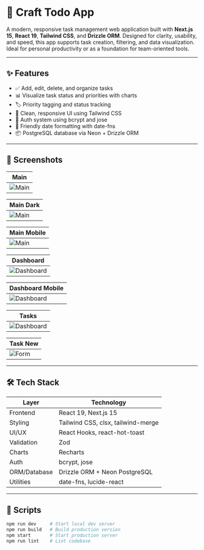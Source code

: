 # 📝 Craft Todo App

A modern, responsive task management web application built with **Next.js 15**, **React 19**, **Tailwind CSS**, and **Drizzle ORM**. Designed for clarity, usability, and speed, this app supports task creation, filtering, and data visualization. Ideal for personal productivity or as a foundation for team-oriented tools.

---

## ✨ Features

- ✅ Add, edit, delete, and organize tasks
- 📊 Visualize task status and priorities with charts
- 🏷️ Priority tagging and status tracking
- 🧼 Clean, responsive UI using Tailwind CSS
- 🔐 Auth system using bcrypt and jose
- 📅 Friendly date formatting with date-fns
- 📦 PostgreSQL database via Neon + Drizzle ORM

---

## 📸 Screenshots

| Main                           |
| ------------------------------ |
| ![Main](./screenshot/main.png) |

| Main Dark                           |
| ----------------------------------- |
| ![Main](./screenshot/main_dark.png) |

| Main Mobile                       |
| --------------------------------- |
| ![Main](./screenshot/main_sm.png) |

| Dashboard                                |
| ---------------------------------------- |
| ![Dashboard](./screenshot/dashboard.png) |

| Dashboard Mobile                            |
| ------------------------------------------- |
| ![Dashboard](./screenshot/dashboard_sm.png) |

| Tasks                                 |
| ------------------------------------- |
| ![Dashboard](./screenshot/issues.png) |

| Task New                            |
| ----------------------------------- |
| ![Form](./screenshot/issue_new.png) |

---

## 🛠️ Tech Stack

| Layer        | Technology                         |
| ------------ | ---------------------------------- |
| Frontend     | React 19, Next.js 15               |
| Styling      | Tailwind CSS, clsx, tailwind-merge |
| UI/UX        | React Hooks, react-hot-toast       |
| Validation   | Zod                                |
| Charts       | Recharts                           |
| Auth         | bcrypt, jose                       |
| ORM/Database | Drizzle ORM + Neon PostgreSQL      |
| Utilities    | date-fns, lucide-react             |

---

## 🧪 Scripts

```bash
npm run dev     # Start local dev server
npm run build   # Build production version
npm start       # Start production server
npm run lint    # Lint codebase
```

